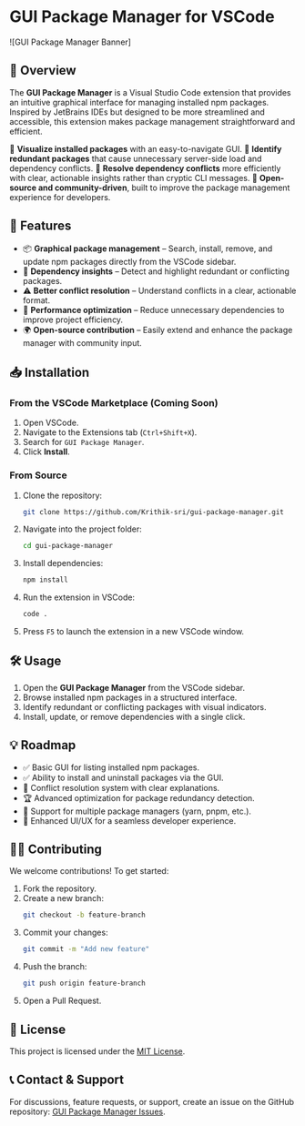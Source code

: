 # GUI Package Manager for VSCode

![GUI Package Manager Banner]

## 📌 Overview
The **GUI Package Manager** is a Visual Studio Code extension that provides an intuitive graphical interface for managing installed npm packages. Inspired by JetBrains IDEs but designed to be more streamlined and accessible, this extension makes package management straightforward and efficient.

🔹 **Visualize installed packages** with an easy-to-navigate GUI.
🔹 **Identify redundant packages** that cause unnecessary server-side load and dependency conflicts.
🔹 **Resolve dependency conflicts** more efficiently with clear, actionable insights rather than cryptic CLI messages.
🔹 **Open-source and community-driven**, built to improve the package management experience for developers.

## 🚀 Features
- 📦 **Graphical package management** – Search, install, remove, and update npm packages directly from the VSCode sidebar.
- 🔎 **Dependency insights** – Detect and highlight redundant or conflicting packages.
- ⚠️ **Better conflict resolution** – Understand conflicts in a clear, actionable format.
- 🎯 **Performance optimization** – Reduce unnecessary dependencies to improve project efficiency.
- 🌍 **Open-source contribution** – Easily extend and enhance the package manager with community input.

## 📥 Installation
### From the VSCode Marketplace (Coming Soon)
1. Open VSCode.
2. Navigate to the Extensions tab (`Ctrl+Shift+X`).
3. Search for `GUI Package Manager`.
4. Click **Install**.

### From Source
1. Clone the repository:
   ```sh
   git clone https://github.com/Krithik-sri/gui-package-manager.git
   ```
2. Navigate into the project folder:
   ```sh
   cd gui-package-manager
   ```
3. Install dependencies:
   ```sh
   npm install
   ```
4. Run the extension in VSCode:
   ```sh
   code .
   ```
5. Press `F5` to launch the extension in a new VSCode window.

## 🛠 Usage
1. Open the **GUI Package Manager** from the VSCode sidebar.
2. Browse installed npm packages in a structured interface.
3. Identify redundant or conflicting packages with visual indicators.
4. Install, update, or remove dependencies with a single click.

## 💡 Roadmap
- ✅ Basic GUI for listing installed npm packages.
- ✅ Ability to install and uninstall packages via the GUI.
- 🔄 Conflict resolution system with clear explanations.
- 🏆 Advanced optimization for package redundancy detection.
- 📜 Support for multiple package managers (yarn, pnpm, etc.).
- 🎨 Enhanced UI/UX for a seamless developer experience.

## 🧑‍💻 Contributing
We welcome contributions! To get started:
1. Fork the repository.
2. Create a new branch:
   ```sh
   git checkout -b feature-branch
   ```
3. Commit your changes:
   ```sh
   git commit -m "Add new feature"
   ```
4. Push the branch:
   ```sh
   git push origin feature-branch
   ```
5. Open a Pull Request.

## 📜 License
This project is licensed under the [MIT License](LICENSE).

## 📞 Contact & Support
For discussions, feature requests, or support, create an issue on the GitHub repository: [GUI Package Manager Issues](https://github.com/Krithik-sri/gui-package-manager/issues).


